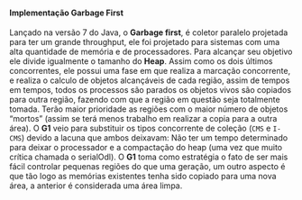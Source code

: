 #### Implementação Garbage First
	


Lançado na versão 7 do Java, o **Garbage first**, é coletor paralelo projetada para ter um grande throughput, ele foi projetado para sistemas com uma alta quantidade de memória e de processadores. Para alcançar seu objetivo ele divide igualmente o tamanho do **Heap**. Assim como os dois últimos concorrentes, ele possui uma fase em que realiza a marcação concorrente, e realiza o calculo de objetos alcançáveis de cada região, assim de tempos em tempos, todos os processos são parados os objetos vivos são copiados para outra região, fazendo com que a região em questão seja totalmente tomada. Terão maior prioridade as regiões com o maior número de objetos “mortos” (assim se terá menos trabalho em realizar a copia para a outra área). O **G1** veio para substituir os tipos concorrente de coleção (`CMS` e `I-CMS`) devido a lacuna que ambos deixavam: Não ter um tempo determinado para deixar o processador e a compactação do heap (uma vez que muito crítica chamada o serialOdl). O **G1** toma como estratégia o fato de ser mais fácil controlar pequenas regiões do que uma geração, um outro aspecto é que tão logo as memórias existentes tenha sido copiado para uma nova área, a anterior é considerada uma área limpa.